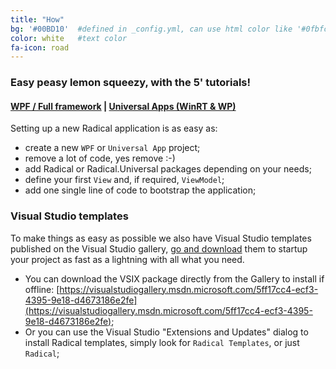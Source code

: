 ```yaml
---
title: "How"
bg: '#00BD10'  #defined in _config.yml, can use html color like '#0fbfcf'
color: white   #text color
fa-icon: road
---
```


### **Easy peasy lemon squeezy, with the 5' tutorials!**

#### [WPF / Full framework](https://github.com/RadicalFx/radical/wiki/Quick-Start-%28WPF%29) &#124; [Universal Apps (WinRT & WP)](https://github.com/RadicalFx/radical/wiki/Quick-Start-%28Universal-App%29)

Setting up a new Radical application is as easy as:

* create a new `WPF` or `Universal App` project;
* remove a lot of code, yes remove :-)
* add Radical or Radical.Universal packages depending on your needs;
* define your first `View` and, if required, `ViewModel`;
* add one single line of code to bootstrap the application;

### **Visual Studio templates**

To make things as easy as possible we also have Visual Studio templates published on the Visual Studio gallery, [go and download](https://visualstudiogallery.msdn.microsoft.com/5ff17cc4-ecf3-4395-9e18-d4673186e2fe) them to startup your project as fast as a lightning with all what you need.

* You can download the VSIX package directly from the Gallery to install if offline: [https://visualstudiogallery.msdn.microsoft.com/5ff17cc4-ecf3-4395-9e18-d4673186e2fe](https://visualstudiogallery.msdn.microsoft.com/5ff17cc4-ecf3-4395-9e18-d4673186e2fe);
* Or you can use the Visual Studio "Extensions and Updates" dialog to install Radical templates, simply look for `Radical Templates`, or just `Radical`;